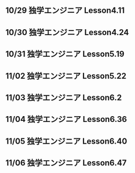 ## 10/29 独学エンジニア Lesson4.11

## 10/30 独学エンジニア Lesson4.24

## 10/31 独学エンジニア Lesson5.19

## 11/02 独学エンジニア Lesson5.22

## 11/03 独学エンジニア Lesson6.2

## 11/04 独学エンジニア Lesson6.36

## 11/05 独学エンジニア Lesson6.40

## 11/06 独学エンジニア Lesson6.47
